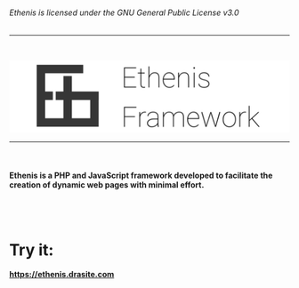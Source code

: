 ###### Ethenis is licensed under the GNU General Public License v3.0
<hr>
<br>

![Logo](https://github.com/daniruiz/Ethenis-Framework/blob/master/logo.png?raw=true)
<hr>
<br>

#### Ethenis is a PHP and JavaScript framework developed to facilitate the creation of dynamic web pages with minimal effort.
<br>
<br>

# Try it:
**https://ethenis.drasite.com**
